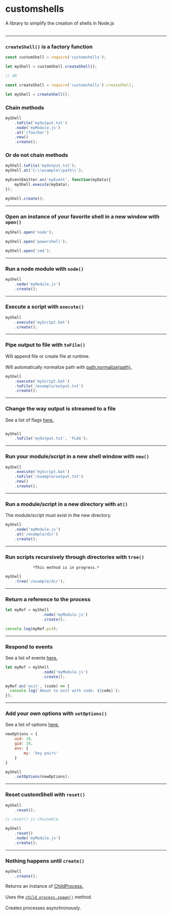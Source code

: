 # customshells
A library to simplify the creation of shells in Node.js 
<br>
<br>
<hr>

### <code>createShell()</code> is a factory function

```js
const customShell = require('customshells');

let myShell = customShell.createShell();

// OR

const createShell = require('customshells').createShell;

let myShell = createShell();
```

### Chain methods

```js
myShell
    .toFile('myOutput.txt')
    .node('myModule.js')
    .at('/foo/bar')
    .new()
    .create();
```

### Or do not chain methods

```js
myShell.toFile('myOutput.txt');
myShell.at('C:\\example\\path\\');

myEventEmitter.on('myEvent', function(myData){
    myShell.execute(myData);
});

myShell.create();
```
<hr>

### Open an instance of your favorite shell in a new window with <code>open()</code>

```js
myShell.open('node');

myShell.open('powershell');

myShell.open('cmd');
```

<hr>

### Run a node module with <code>node()</code>

```js
myShell
    .node('myModule.js')
    .create();
```

<hr>

### Execute a script with <code>execute()</code>

```js
myShell
    .execute('myScript.bat')
    .create();
```

<hr>

### Pipe output to file with <code>toFile()</code>

Will append file or create file at runtime.
<br>
<br>
Will automatically normalize path with <a href="https://nodejs.org/api/path.html#path_path_normalize_path">path.normalize(path).</a>


```js
myShell
    .execute('myScript.bat')
    .toFile('/example/output.txt')
    .create();
```

<hr>

### Change the way output is streamed to a file

See a list of flags <a href="https://nodejs.org/dist/latest-v8.x/docs/api/fs.html#fs_fs_open_path_flags_mode_callback">here.</a>

```js

myShell
    .toFile('myOutput.txt', 'FLAG');
```

<hr> 

### Run your module/script in a new shell window with <code>new()</code>

```js
myShell
    .execute('myScript.bat')
    .toFile('/example/output.txt')
    .new()
    .create();
```

<hr>

### Run a module/script in a new directory with <code>at()</code>

The module/script must exist in the new directory.

```js
myShell
    .node('myModule.js')
    .at('/example/dir')
    .create();
```

<hr>

### Run scripts recursively through directories with <code>tree()</code>

                *This method is in progress.*

```js
myShell
    .tree('/example/dir');
```

<hr>

### Return a reference to the process

```js
let myRef = myShell
                .node('myModule.js')
                .create();

console.log(myRef.pid);
```

<hr>

### Respond to events

See a list of events <a href="https://nodejs.org/dist/latest-v8.x/docs/api/process.html#process_process_events">here.</a>

```js
let myRef = myShell
                .node('myModule.js')
                .create();

myRef.on('exit', (code) => {
  console.log(`About to exit with code: ${code}`);
});
```

<hr>

### Add your own options with <code>setOptions()</code>

See a list of options <a href="https://nodejs.org/dist/latest-v8.x/docs/api/child_process.html#child_process_child_process_spawn_command_args_options">here.</a>

```js
newOptions = {
    uid: 10,
    gid: 20,
    env: {
        my: 'key pairs'
    }
}

myShell
    .setOptions(newOptions);
```

<hr>

### Reset customShell with <code>reset()</code>

```js
myShell
    .reset();

// reset() is chainable.

myShell
    .reset()
    .node('myModule.js')
    .create();
```

<hr> 

### Nothing happens until <code>create()</code>

```js
myShell
    .create();
```

Returns an instance of <a href="https://nodejs.org/dist/latest-v8.x/docs/api/child_process.html#child_process_class_childprocess">ChildProcess.</a> 
<br>
<br>
Uses the <a href="https://nodejs.org/dist/latest-v8.x/docs/api/child_process.html#child_process_child_process_spawn_command_args_options"><code>child_process.spawn()</code></a> method.
<br>
<br>
Creates processes asynchronously.
